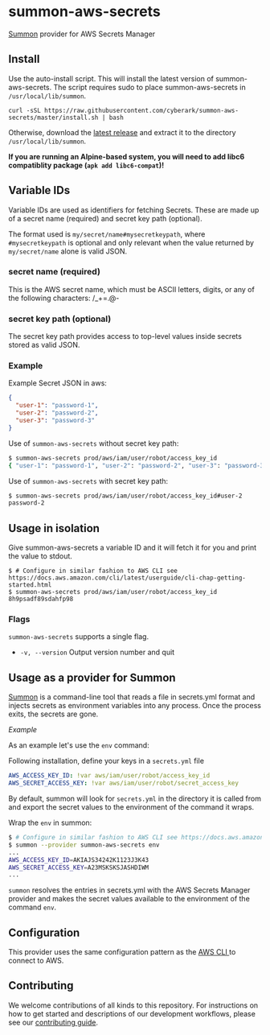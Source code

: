 # summon-aws-secrets
[Summon](https://github.com/cyberark/summon) provider for AWS Secrets Manager

## Install
Use the auto-install script. This will install the latest version of summon-aws-secrets.
The script requires sudo to place summon-aws-secrets in `/usr/local/lib/summon`.

```
curl -sSL https://raw.githubusercontent.com/cyberark/summon-aws-secrets/master/install.sh | bash
```

Otherwise, download the [latest release](https://github.com/cyberark/summon-aws-secrets/releases) and extract it to the directory `/usr/local/lib/summon`.

**If you are running an Alpine-based system, you will need to add libc6 compatiblity package (`apk add libc6-compat`)!**

## Variable IDs
Variable IDs are used as identifiers for fetching Secrets. These are made up of a secret name (required) and secret key path (optional). 

The format used is `my/secret/name#mysecretkeypath`, where `#mysecretkeypath` is optional and only relevant when the value returned by `my/secret/name` alone is valid JSON.

### secret name (required)
This is the AWS secret name, which must be ASCII letters, digits, or any of the following characters: /_+=.@-

### secret key path (optional)
The secret key path provides access to top-level values inside secrets stored as valid JSON.

### Example
Example Secret JSON in aws:

```json
{
  "user-1": "password-1",
  "user-2": "password-2",
  "user-3": "password-3"
}
```

Use of `summon-aws-secrets` without secret key path:
```bash
$ summon-aws-secrets prod/aws/iam/user/robot/access_key_id
{ "user-1": "password-1", "user-2": "password-2", "user-3": "password-3"}
```

Use of `summon-aws-secrets` with secret key path:
```bash
$ summon-aws-secrets prod/aws/iam/user/robot/access_key_id#user-2
password-2
```

## Usage in isolation
Give summon-aws-secrets a variable ID and it will fetch it for you and print the value to stdout.

```sh-session
$ # Configure in similar fashion to AWS CLI see https://docs.aws.amazon.com/cli/latest/userguide/cli-chap-getting-started.html
$ summon-aws-secrets prod/aws/iam/user/robot/access_key_id
8h9psadf89sdahfp98
```

### Flags
`summon-aws-secrets` supports a single flag.

* `-v, --version` Output version number and quit

## Usage as a provider for Summon
[Summon](https://github.com/cyberark/summon/) is a command-line tool that reads a file in secrets.yml format and injects secrets as environment variables into any process. Once the process exits, the secrets are gone.

*Example*

As an example let's use the `env` command: 

Following installation, define your keys in a `secrets.yml` file

```yml
AWS_ACCESS_KEY_ID: !var aws/iam/user/robot/access_key_id
AWS_SECRET_ACCESS_KEY: !var aws/iam/user/robot/secret_access_key
```

By default, summon will look for `secrets.yml` in the directory it is called from and export the secret values to the environment of the command it wraps.

Wrap the `env` in summon:

```sh
$ # Configure in similar fashion to AWS CLI see https://docs.aws.amazon.com/cli/latest/userguide/cli-chap-getting-started.html
$ summon --provider summon-aws-secrets env
...
AWS_ACCESS_KEY_ID=AKIAJS34242K1123J3K43
AWS_SECRET_ACCESS_KEY=A23MSKSKSJASHDIWM
...
```

`summon` resolves the entries in secrets.yml with the AWS Secrets Manager provider and makes the secret values available to the environment of the command `env`.

## Configuration
This provider uses the same configuration pattern as the [AWS CLI
](https://docs.aws.amazon.com/cli/latest/userguide/cli-chap-getting-started.html) to connect to AWS.


## Contributing

We welcome contributions of all kinds to this repository. For instructions on how to get started and descriptions of our development workflows, please see our [contributing
guide][contrib].

[contrib]: CONTRIBUTING.md
